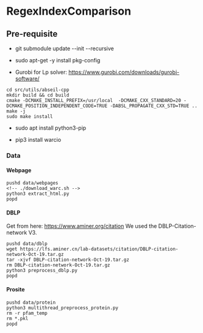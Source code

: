 # RegexIndexComparison

## Pre-requisite

- git submodule update --init --recursive

- sudo apt-get -y install pkg-config

- Gurobi for Lp solver: https://www.gurobi.com/downloads/gurobi-software/

```
cd src/utils/abseil-cpp
mkdir build && cd build
cmake -DCMAKE_INSTALL_PREFIX=/usr/local  -DCMAKE_CXX_STANDARD=20 -DCMAKE_POSITION_INDEPENDENT_CODE=TRUE -DABSL_PROPAGATE_CXX_STD=TRUE ..
make -j
sudo make install
```

- sudo apt install python3-pip

- pip3 install warcio

### Data

#### Webpage

<!-- Use python packages `warcio` to read the packets
`pip install warcio google-re2 wget`  -->

```
pushd data/webpages
<!-- ./download_warc.sh -->
python3 extract_html.py
popd
```

#### DBLP

Get from here: https://www.aminer.org/citation
We used the DBLP-Citation-network V3.

```
pushd data/dblp
wget https://lfs.aminer.cn/lab-datasets/citation/DBLP-citation-network-Oct-19.tar.gz
tar -xjvf DBLP-citation-network-Oct-19.tar.gz
rm DBLP-citation-network-Oct-19.tar.gz
python3 preprocess_dblp.py
popd
```

#### Prosite

```
pushd data/protein
python3 multithread_preprocess_protein.py
rm -r pfam_temp
rm *.pkl
popd
```